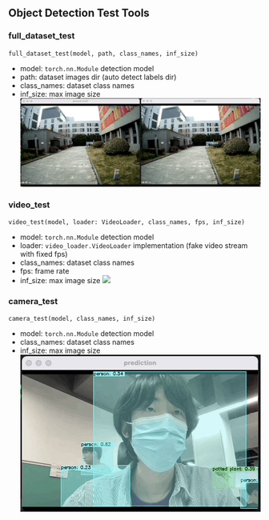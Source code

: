 ## Object Detection Test Tools
### full_dataset_test
    full_dataset_test(model, path, class_names, inf_size)
- model: `torch.nn.Module` detection model
- path: dataset images dir (auto detect labels dir)
- class_names: dataset class names
- inf_size: max image size
![](docs/Jun-15-2022%2013-59-38.gif)

### video_test
    video_test(model, loader: VideoLoader, class_names, fps, inf_size)
- model: `torch.nn.Module` detection model
- loader: `video_loader.VideoLoader` implementation (fake video stream with fixed fps)
- class_names: dataset class names
- fps: frame rate
- inf_size: max image size
![](docs/Jun-15-2022%2014-03-11.gif)

### camera_test
    camera_test(model, class_names, inf_size)
- model: `torch.nn.Module` detection model
- class_names: dataset class names
- inf_size: max image size
![](docs/Jun-15-2022%2014-06-03.gif)